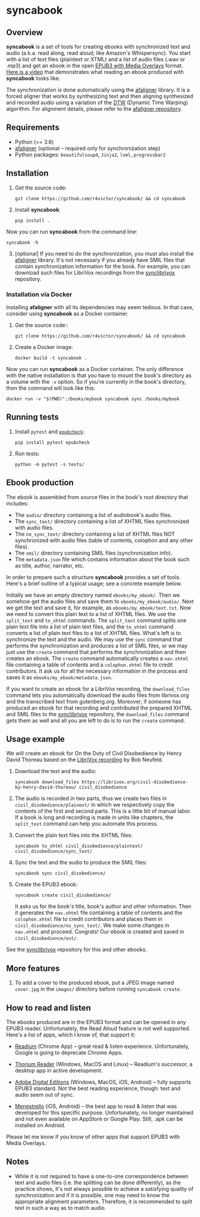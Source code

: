 # syncabook

## Overview

<b>syncabook</b> is a set of tools for creating ebooks with synchronized text and audio (a.k.a. read along, read aloud; like Amazon's Whispersync). You start with a list of text files (plaintext or XTML) and a list of audio files (.wav or .mp3) and get an ebook in the open [EPUB3 with Media Overlays](https://www.w3.org/publishing/epub3/epub-mediaoverlays.html) format. [Here is a video](https://www.youtube.com/watch?v=vEHIzX2yAy4) that demonstrates what reading an ebook produced with <b>syncabook</b> looks like.

The synchronization is done automatically using the [afaligner](https://github.com/r4victor/afaligner) library. It is a forced aligner that works by synthesizing text and then aligning synthesized and recorded audio using a variation of the [DTW](https://en.wikipedia.org/wiki/Dynamic_time_warping) (Dynamic Time Warping) algorithm. For alignment details, please refer to the [afaligner repository](https://github.com/r4victor/afaligner).

## Requirements

* Python (>= 3.6)
* [afaligner](https://github.com/r4victor/afaligner) (optional – required only for synchronization step)
* Python packages: `beautifulsoup4`, `Jinja2`, `lxml`, `progressbar2`

## Installation

1. Get the source code:
   ```
   git clone https://github.com/r4victor/syncabook/ && cd syncabook
   ```

2. Install <b>syncabook</b>:
   ```
   pip install .
   ```

Now you can run <b>syncabook</b> from the command line:

```
syncabook -h
```

3. [optional] If you need to do the synchronization, you must also install the [afaligner](https://github.com/r4victor/afaligner) library. It's not necessary if you already have SMIL files that contain synchronization information for the book. For example, you can download such files for LibriVox recordings from the [synclibrivox](https://github.com/r4victor/synclibrivox) repository.

### Installation via Docker

Installing <b>afaligner</b> with all its dependencies may seem tedious. In that case,  consider using <b>syncabook</b> as a Docker container.

1. Get the source code::
   ```
   git clone https://github.com/r4victor/syncabook/ && cd syncabook
   ```

2. Create a Docker image:
   ```
   docker build -t syncabook .
   ```

Now you can run <b>syncabook</b> as a Docker container. The only difference with the native installation is that you have to mount the book's directory as a volume with the `-v` option. So if you're currently in the book's directory, then the command will look like this:

```
docker run -v "$(PWD)":/books/mybook syncabook sync /books/mybook
```

## Running tests

1. Install `pytest` and [`epubcheck`](https://pypi.org/project/epubcheck/):
   ```
   pip install pytest epubcheck
   ```

2. Run tests:
   ```
   python -m pytest -s tests/
   ```


## Ebook production

The ebook is assembled from source files in the book's root directory that includes:

* The `audio/` directory containing a list of audiobook's audio files.
* The `sync_text/` directory containing a list of XHTML files synchronized with audio files.
* The `no_sync_text/` directory containing a list of XHTML files NOT synchronized with audio files (table of contents, colophon and any other files).
* The `smil/` directory containing SMIL files (synchronization info).
* The `metadata.json` file which contains information about the book such as title, author, narrator, etc.

In order to prepare such a structure <b>syncabook</b> provides a set of tools. Here's a brief outline of a typical usage; see a concrete example below.

Initially we have an empty directory named `ebooks/my_ebook/`. Then we somehow get the audio files and save them to `ebooks/my_ebook/audio/`. Next we get the text and save it, for example, as `ebooks/my_ebook/text.txt`. Now we need to convert this plain text to a list of XHTML files. We use the `split_text` and `to_xhtml` commands.  The `split_text` command splits one plain text file into a list of plain text files, and the `to_xhtml` command converts a list of plain text files to a list of XHTML files. What's left is to synchronize the text and the audio. We may use the `sync` command that performs the synchronization and produces a list of SMIL files, or we may just use the `create` command that performs the synchronization and then creates an ebook. The `create` command automatically creates a `nav.xhtml` file containing a table of contents and a `colophon.xhtml` file to credit contributors. It ask us for all the necessary information in the process and saves it as `ebooks/my_ebook/metadata.json`.

If you want to create an ebook for a LibriVox recording, the `download_files` command lets you automatically download the audio files from librivox.org and the transcribed text from gutenberg.org. Moreover, if someone has produced an ebook for that recording and contributed the prepared XHTML and SMIL files to the 
[synclibrivox](https://github.com/r4victor/synclibrivox) repository, the `download_files` command gets them as well and all you are left to do is to run the `create` command.

## Usage example

We will create an ebook for On the Duty of Civil Disobedience by Henry David Thoreau based on the [LibriVox recording](https://librivox.org/civil-disobedience-by-henry-david-thoreau/) by Bob Neufeld.

1. Download the text and the audio:

   ```
   syncabook download_files https://librivox.org/civil-disobedience-by-henry-david-thoreau/ civil_disobedience
   ```

2. The audio is recorded in two parts, thus we create two files in  `civil_disobedience/plainext/` in which we respectively copy the contents of the first and second parts. This is a little bit of manual labor. If a book is long and recording is made in units like chapters, the `split_text` command can help you automate this process.

3. Convert the plain text files into the XHTML files:
   ```
   syncabook to_xhtml civil_disobedience/plaintext/ civil_disobedience/sync_text/
   ```

4. Sync the text and the audio to produce the SMIL files:
   ```
   syncabook sync civil_disobedience/
   ```

5. Create the EPUB3 ebook:
   ```
   syncabook create civil_disobedience/
   ```
   It asks us for the book's title, book's author and other information. Then it generates the `nav.xhtml` file containing a table of contents and the `colophon.xhtml` file to credit contributors and places them in `civil_disobedience/no_sync_text/`. We make some changes in `nav.xhtml` and proceed. Congrats! Our ebook is created and saved in `civil_disobedience/out/`.

See the [synclibrivox](https://github.com/r4victor/synclibrivox) repository for this and other ebooks.

## More features

1. To add a cover to the produced ebook, put a JPEG image named `cover.jpg` in the `images/` directory before running `syncabook create`.

## How to read and listen

The ebooks produced are in the EPUB3 format and can be opened in any EPUB3 reader. Unfortunately, the Read Aloud feature is not well supported. Here's a list of apps, which I know of, that support it:

* [Readium](https://chrome.google.com/webstore/detail/readium/fepbnnnkkadjhjahcafoaglimekefifl) (Chrome App) – great read & listen experience. Unfortunately, Google is going to deprecate Chrome Apps.

* [Thorium Reader](https://www.edrlab.org/software/thorium-reader/) (Windows, MacOS and Linux) – Readium's successor, a desktop app in active development.

* [Adobe Digital Editions](https://www.adobe.com/la/solutions/ebook/digital-editions/download.html) (Windows, MacOS, iOS, Android) – fully supports EPUB3 standard. Not the best reading experience, though: text and audio seem out of sync.

* [Menestrello](https://github.com/readbeyond/menestrello) (iOS, Android) – the best app to read & listen that was developed for this specific purpose. Unfortunately, no longer maintained and not even available on AppStore or Google Play. Still, .apk can be installed on Android.

Please let me know if you know of other apps that support EPUB3 with Media Overlays.

## Notes

* While it is not required to have a one-to-one correspondence
    between text and audio files (i.e. the splitting can be done differently), as the practice shows, it's not always possible to achieve a satisfying quality of synchronization and if it is possible, one may need to know the appropriate alignment parameters. Therefore, it is recommended to split text in such a way as to match audio.
